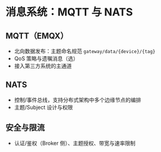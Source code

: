 # 消息系统：MQTT 与 NATS

## MQTT（EMQX）

- 北向数据发布：主题命名规范 `gateway/data/{device}/{tag}`
- QoS 策略与遗嘱消息（选）
- 接入第三方系统的主通道

## NATS

- 控制/事件总线，支持分布式架构中多个边缘节点的编排
- 主题/Subject 设计与权限

## 安全与限流

- 认证/鉴权（Broker 侧）、主题授权、带宽与速率限制

